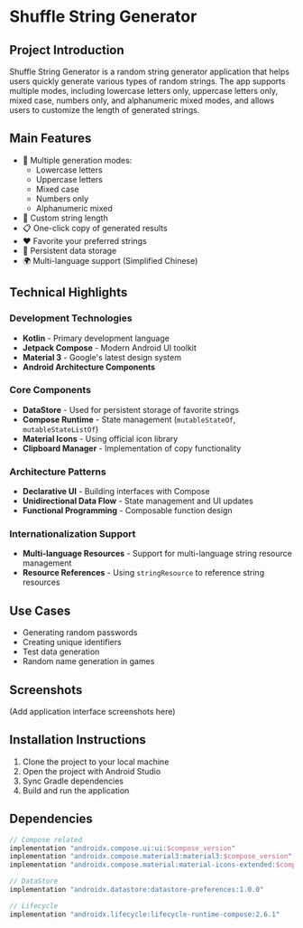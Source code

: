# Shuffle String Generator

## Project Introduction

Shuffle String Generator is a random string generator application that helps users quickly generate various types of random strings. The app supports multiple modes, including lowercase letters only, uppercase letters only, mixed case, numbers only, and alphanumeric mixed modes, and allows users to customize the length of generated strings.

## Main Features

- 🎲 Multiple generation modes:
  - Lowercase letters
  - Uppercase letters
  - Mixed case
  - Numbers only
  - Alphanumeric mixed
- 📏 Custom string length
- 📋 One-click copy of generated results
- ❤️ Favorite your preferred strings
- 💾 Persistent data storage
- 🌍 Multi-language support (Simplified Chinese)

## Technical Highlights

### Development Technologies

- **Kotlin** - Primary development language
- **Jetpack Compose** - Modern Android UI toolkit
- **Material 3** - Google's latest design system
- **Android Architecture Components**

### Core Components

- **DataStore** - Used for persistent storage of favorite strings
- **Compose Runtime** - State management (`mutableStateOf`, `mutableStateListOf`)
- **Material Icons** - Using official icon library
- **Clipboard Manager** - Implementation of copy functionality

### Architecture Patterns

- **Declarative UI** - Building interfaces with Compose
- **Unidirectional Data Flow** - State management and UI updates
- **Functional Programming** - Composable function design

### Internationalization Support

- **Multi-language Resources** - Support for multi-language string resource management
- **Resource References** - Using `stringResource` to reference string resources

## Use Cases

- Generating random passwords
- Creating unique identifiers
- Test data generation
- Random name generation in games

## Screenshots

(Add application interface screenshots here)

## Installation Instructions

1. Clone the project to your local machine
2. Open the project with Android Studio
3. Sync Gradle dependencies
4. Build and run the application

## Dependencies

```gradle
// Compose related
implementation "androidx.compose.ui:ui:$compose_version"
implementation "androidx.compose.material3:material3:$compose_version"
implementation "androidx.compose.material:material-icons-extended:$compose_version"

// DataStore
implementation "androidx.datastore:datastore-preferences:1.0.0"

// Lifecycle
implementation "androidx.lifecycle:lifecycle-runtime-compose:2.6.1"
```